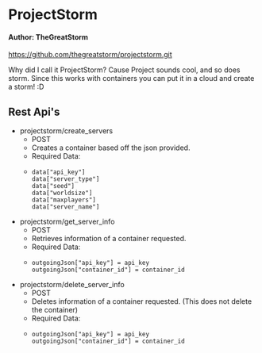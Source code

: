 # ProjectStorm
#### Author: TheGreatStorm

https://github.com/thegreatstorm/projectstorm.git

Why did I call it ProjectStorm? Cause Project sounds cool, and so does storm. 
Since this works with containers you can put it in a cloud and create a storm! :D

## Rest Api's
* projectstorm/create_servers
  * POST
  * Creates a container based off the json provided.
  * Required Data:
  *     data["api_key"]
        data["server_type"]
        data["seed"]
        data["worldsize"]
        data["maxplayers"]
        data["server_name"]

* projectstorm/get_server_info
  * POST
  * Retrieves information of a container requested.
  * Required Data:
  *     outgoingJson["api_key"] = api_key
        outgoingJson["container_id"] = container_id
* projectstorm/delete_server_info
  * POST
  * Deletes information of a container requested. (This does not delete the container)
  * Required Data:
  *     outgoingJson["api_key"] = api_key
        outgoingJson["container_id"] = container_id